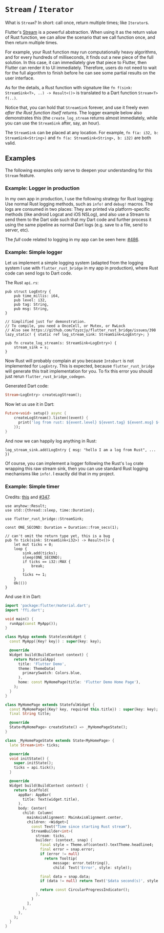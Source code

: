 # `Stream` / `Iterator`

What is `Stream`? In short: call once, return multiple times; like `Iterator`s.

Flutter's [Stream](https://dart.dev/tutorials/language/streams) is a powerful abstraction. When using it as the return value of Rust function, we can allow the scenario that we call function once, and then return multiple times.

For example, your Rust function may run computationally heavy algorithms, and for every hundreds of milliseconds, it finds out a new piece of the full solution. In this case, it can immediately give that piece to Flutter, then Flutter can render it to UI immediately. Therefore, users do not need to wait for the full algorithm to finish before he can see some partial results on the user interface.

As for the details, a Rust function with signature like `fn f(sink: StreamSink<T>, ..) -> Result<()>` is translated to a Dart function  `Stream<T> f(..)`.

Notice that, you can hold that `StreamSink` forever, and use it freely even *after the Rust function itself returns*. The logger example below also demonstrates this (the `create_log_stream` returns almost immediately, while you can use the `StreamSink` after, say, an hour).

The `StreamSink` can be placed at any location. For example, `fn f(a: i32, b: StreamSink<String>)` and `fn f(a: StreamSink<String>, b: i32)` are both valid.

## Examples

The following examples only serve to deepen your understanding for this `Stream` feature.

### Example: Logger in production

In my own app in production, I use the following strategy for Rust logging: Use normal Rust logging methods, such as `info!` and `debug!` macros. The logs are consumed in two places: They are printed via platform-specific methods (like android Logcat and iOS NSLog), and also use a Stream to send them to the Dart side such that my Dart code and further process it using the same pipeline as normal Dart logs (e.g. save to a file, send to server, etc).

The *full* code related to logging in my app can be seen here: [#486](https://github.com/fzyzcjy/flutter_rust_bridge/issues/486).

### Example: Simple logger

Let us implement a simple logging system (adapted from the logging system I use with `flutter_rust_bridge` in my app in production), where Rust code can send logs to Dart code.

The Rust `api.rs`:

```rust,noplayground
pub struct LogEntry {
    pub time_millis: i64,
    pub level: i32,
    pub tag: String,
    pub msg: String,
}

// Simplified just for demonstration.
// To compile, you need a OnceCell, or Mutex, or RwLock
// Also see https://github.com/fzyzcjy/flutter_rust_bridge/issues/398
lazy_static! { static ref log_stream_sink: StreamSink<LogEntry>; }

pub fn create_log_stream(s: StreamSink<LogEntry>) {
    stream_sink = s;
}
```

Now Rust will probably complain at you because `IntoDart` is not implemented for `LogEntry`. This is expected, because `flutter_rust_bridge` will generate this trait implementation for you.
To fix this error you should just rerun `flutter_rust_bridge_codegen`.


Generated Dart code:

```Dart
Stream<LogEntry> createLogStream();
```

Now let us use it in Dart:

```dart
Future<void> setup() async {
    createLogStream().listen((event) {
      print('log from rust: ${event.level} ${event.tag} ${event.msg} ${event.timeMillis}');
    });
}
```

And now we can happily log anything in Rust:

```rust,noplayground
log_stream_sink.add(LogEntry { msg: "hello I am a log from Rust", ... })
```

Of course, you can implement a logger following the Rust's `log` crate wrapping this raw stream sink, then you can use standard Rust logging mechanisms like `info!`. I exactly did that in my project.

### Example: Simple timer

Credits: [this](https://gist.github.com/Desdaemon/be5da0a1c6b4724f20093ef434959744) and [#347](https://github.com/fzyzcjy/flutter_rust_bridge/issues/347).

```rust,noplayground
use anyhow::Result;
use std::{thread::sleep, time::Duration};

use flutter_rust_bridge::StreamSink;

const ONE_SECOND: Duration = Duration::from_secs(1);

// can't omit the return type yet, this is a bug
pub fn tick(sink: StreamSink<i32>) -> Result<()> {
    let mut ticks = 0;
    loop {
        sink.add(ticks);
        sleep(ONE_SECOND);
        if ticks == i32::MAX {
            break;
        }
        ticks += 1;
    }
    Ok(())
}
```

And use it in Dart:

```dart
import 'package:flutter/material.dart';
import 'ffi.dart';

void main() {
  runApp(const MyApp());
}

class MyApp extends StatelessWidget {
  const MyApp({Key? key}) : super(key: key);

  @override
  Widget build(BuildContext context) {
    return MaterialApp(
      title: 'Flutter Demo',
      theme: ThemeData(
        primarySwatch: Colors.blue,
      ),
      home: const MyHomePage(title: 'Flutter Demo Home Page'),
    );
  }
}

class MyHomePage extends StatefulWidget {
  const MyHomePage({Key? key, required this.title}) : super(key: key);
  final String title;

  @override
  State<MyHomePage> createState() => _MyHomePageState();
}

class _MyHomePageState extends State<MyHomePage> {
  late Stream<int> ticks;

  @override
  void initState() {
    super.initState();
    ticks = api.tick();
  }

  @override
  Widget build(BuildContext context) {
    return Scaffold(
      appBar: AppBar(
        title: Text(widget.title),
      ),
      body: Center(
        child: Column(
          mainAxisAlignment: MainAxisAlignment.center,
          children: <Widget>[
            const Text("Time since starting Rust stream"),
            StreamBuilder<int>(
              stream: ticks,
              builder: (context, snap) {
                final style = Theme.of(context).textTheme.headline4;
                final error = snap.error;
                if (error != null)
                  return Tooltip(
                      message: error.toString(),
                      child: Text('Error', style: style));

                final data = snap.data;
                if (data != null) return Text('$data second(s)', style: style);

                return const CircularProgressIndicator();
              },
            )
          ],
        ),
      ),
    );
  }
}
```

